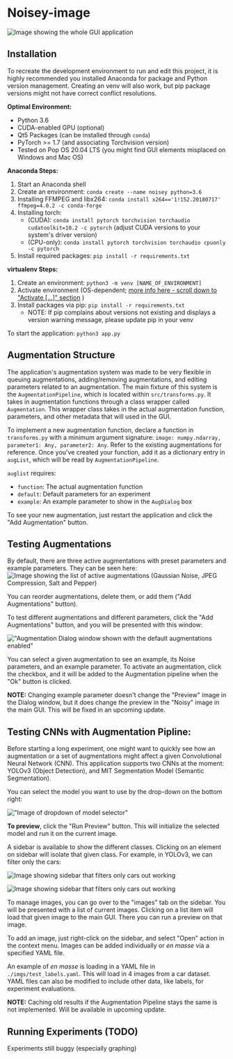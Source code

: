 # Noisey-image

![Image showing the whole GUI application](./docs/source/images/mainWindow.png)

## Installation

To recreate the development environment to run and edit this project, it is highly recommended you installed Anaconda for package and Python version management. Creating an venv will also work, but pip package versions might not have correct conflict resolutions.

**Optimal Environment:**
- Python 3.6
- CUDA-enabled GPU (optional)
- Qt5 Packages (can be installed through `conda`)
- PyTorch >= 1.7 (and associating Torchvision version)
- Tested on Pop OS 20.04 LTS (you might find GUI elements misplaced on Windows and Mac OS)

**Anaconda Steps:**
1. Start an Anaconda shell
2. Create an environment: `conda create --name noisey python=3.6`
3. Installing FFMPEG and libx264: `conda install x264=='1!152.20180717' ffmpeg=4.0.2 -c conda-forge`
4. Installing torch:
    - (CUDA): `conda install pytorch torchvision torchaudio cudatoolkit=10.2 -c pytorch` (adjust CUDA versions to your system's driver version)
    - (CPU-only): `conda install pytorch torchvision torchaudio cpuonly -c pytorch`
5. Install required packages: `pip install -r requirements.txt`

**virtualenv Steps:**
1. Create an environment: `python3 -m venv [NAME_OF_ENVIRONMENT]`
2. Activate environment (OS-dependent; [more info here - scroll down to "Activate [...]" section](https://www.infoworld.com/article/3239675/virtualenv-and-venv-python-virtual-environments-explained.html) )
3. Install packages via pip: `pip install -r requirements.txt`
    - NOTE: If pip complains about versions not existing and displays a version warning message, please update pip in your venv

To start the application: `python3 app.py`

## Augmentation Structure

The application's augmentation system was made to be very flexible in queuing augmentations, adding/removing augmentations, and editing parameters related to an augmentation. The main fixture of this system is the `AugmentationPipeline`, which is located within `src/transforms.py`. It takes in augmentation functions through a class wrapper called `Augmentation`. This wrapper class takes in the actual augmentation function, parameters, and other metadata that will used in the GUI.

To implement a new augmentation function, declare a function in `transforms.py` with a minimum argument signature: `image: numpy.ndarray, parameter1: Any, parameter2: Any`. Refer to the existing augmentations for reference. Once you've created your function, add it as a dictionary entry in `augList`, which will be read by `AugmentationPipeline`.

`auglist` requires:
- `function`: The actual augmentation function
- `default`: Default parameters for an experiment
- `example`: An example parameter to show in the `AugDialog` box

To see your new augmentation, just restart the application and click the "Add Augmentation" button.

## Testing Augmentations 
By default, there are three active augmentations with preset parameters and example parameters. They can be seen here:
![Image showing the list of active augmentations (Gaussian Noise, JPEG Compression, Salt and Pepper)](./docs/source/images/augPipeline.png)

You can reorder augmentations, delete them, or add them ("Add Augmentations" button).

To test different augmentations and different parameters, click the "Add Augmentations" button, and you will be presented with this window:

!["Augmentation Dialog window shown with the default augmentations enabled"](./docs/source/images/augDialogExample.png)

You can select a given augmentation to see an example, its Noise parameters, and an example parameter. To activate an augmentation, click the checkbox, and it will be added to the Augmentation pipeline when the "Ok" button is clicked.

**NOTE:** Changing example parameter doesn't change the "Preview" image in the Dialog window, but it does change the preview in the "Noisy" image in the main GUI. This will be fixed in an upcoming update.

## Testing CNNs with Augmentation Pipline:
Before starting a long experiment, one might want to quickly see how an augmentation or a set of augmentations might affect a given Convolutional Neural Network (CNN). This application supports two CNNs at the moment: YOLOv3 (Object Detection), and MIT Segmentation Model (Semantic Segmentation).

You can select the model you want to use by the drop-down on the bottom right:

!["Image of dropdown of model selector"](./docs/source/images/augDialogExample.png)

**To preview**, click the "Run Preview" button. This will initialize the selected model and run it on the current image.

A sidebar is available to show the different classes. Clicking on an element on sidebar will isolate that given class. For example, in YOLOv3, we can filter only the cars:

![Image showing sidebar that filters only cars out working](./docs/source/images/carFilter1.png)

![Image showing sidebar that filters only cars out working](./docs/source/images/carFilter2.png)

To manage images, you can go over to the "images" tab on the sidebar. You will be presented with a list of current images. Clicking on a list item will load that given image to the main GUI. There you can run a preview on that image.

To add an image, just right-click on the sidebar, and select "Open" action in the context menu. Images can be added individually or *en masse* via a specified YAML file.

An example of *en masse* is loading in a YAML file in `./imgs/test_labels.yaml`. This will load in 4 images from a car dataset. YAML files can also be modified to include other data, like labels, for experiment evaluations.

**NOTE:** Caching old results if the Augmentation Pipeline stays the same is not implemented. Will be available in upcoming update.

## Running Experiments (TODO)
Experiments still buggy (especially graphing)
